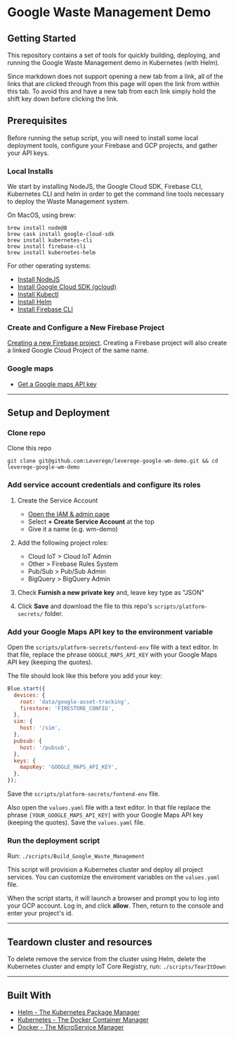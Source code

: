 # Google Waste Management Demo

## Getting Started

This repository contains a set of tools for quickly building, deploying, and running the Google Waste Management demo in Kubernetes (with Helm).

Since markdown does not support opening a new tab from a link, all of the links that are clicked through from this page will open the link from within this tab. To avoid this and have a new tab from each link simply hold the shift key down before clicking the link.

## Prerequisites

Before running the setup script, you will need to install some local deployment tools, configure your Firebase and GCP projects, and gather your API keys.

### Local Installs

We start by installing NodeJS, the Google Cloud SDK, Firebase CLI, Kubernetes CLI and helm in order to get the command line tools necessary to deploy the Waste Management system.

On MacOS, using brew:

```
brew install node@8
brew cask install google-cloud-sdk
brew install kubernetes-cli
brew install firebase-cli
brew install kubernetes-helm
```

For other operating systems:

* [Install NodeJS](https://nodejs.org/en/download)
* [Install Google Cloud SDK (gcloud)](https://cloud.google.com/sdk/install)
* [Install Kubectl](https://kubernetes.io/docs/tasks/tools/install-kubectl/#install-kubectl)
* [Install Helm](https://docs.helm.sh/using_helm/#installing-helm)
* [Install Firebase CLI](https://github.com/firebase/firebase-tools#installation)

### Create and Configure a New Firebase Project

[Creating a new Firebase project](https://console.firebase.google.com/). Creating a Firebase project will also create a linked Google Cloud Project of the same name.

### Google maps

* [Get a Google maps API key](https://developers.google.com/maps/documentation/javascript/get-api-key)

---

## Setup and Deployment

### Clone repo

Clone this repo

    git clone git@github.com:Leverege/leverege-google-wm-demo.git && cd leverege-google-wm-demo

### Add service account credentials and configure its roles

1. Create the Service Account

    * [Open the IAM & admin page](https://console.cloud.google.com/iam-admin/serviceaccounts)
    * Select **+ Create Service Account** at the top
    * Give it a name (e.g. wm-demo)

2. Add the following project roles:

    * Cloud IoT > Cloud IoT Admin
    * Other > Firebase Rules System
    * Pub/Sub > Pub/Sub Admin
    * BigQuery > BigQuery Admin

3. Check **Furnish a new private key** and, leave key type as "JSON"

4. Click **Save** and download the file to this repo's `scripts/platform-secrets/` folder.

### Add your Google Maps API key to the environment variable

Open the `scripts/platform-secrets/fontend-env` file with a text editor. In that file, replace the phrase `GOOGLE_MAPS_API_KEY` with your Google Maps API key (keeping the quotes). 

The file should look like this before you add your key:

```javascript
Blue.start({
  devices: {
    root: 'data/google-asset-tracking',
    firestore: 'FIRESTORE_CONFIG',
  },
  sim: {
    host: '/sim',
  },
  pubsub: {
    host: '/pubsub',
  },
  keys: {
    mapsKey: 'GOOGLE_MAPS_API_KEY',
  },
});
```

Save the `scripts/platform-secrets/fontend-env` file.

Also open the `values.yaml` file with a text editor. In that file replace the phrase `[YOUR_GOOGLE_MAPS_API_KEY]` with your Google Maps API key (keeping the quotes). Save the `values.yaml` file.

### Run the deployment script

Run:
  `./scripts/Build_Google_Waste_Management`

This script will provision a Kubernetes cluster and deploy all project services. You can customize the enviroment variables on the `values.yaml` file.

When the script starts, it will launch a browser and prompt you to log into your GCP account. Log in, and click **allow**. Then, return to the console and enter your project's id.

---

## Teardown cluster and resources

To delete remove the service from the cluster using Helm, delete the Kubernetes cluster and empty IoT Core Registry, run:
  `./scripts/TearItDown`

---

## Built With

* [Helm - The Kubernetes Package Manager](https://helm.sh/)
* [Kubernetes - The Docker Container Manager](https://kubernetes.io/)
* [Docker - The MicroService Manager](https://www.docker.com/)
